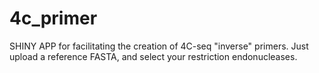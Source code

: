 # 4c_primer
SHINY APP for facilitating the creation of 4C-seq "inverse" primers.
Just upload a reference FASTA, and select your restriction endonucleases.
